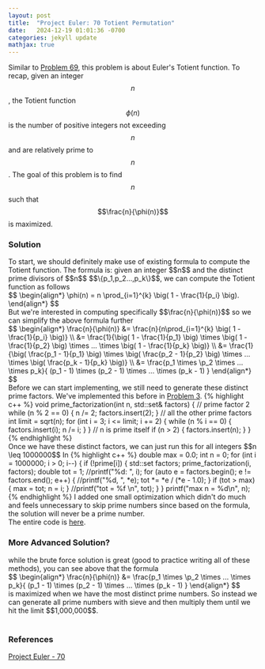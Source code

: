 ```yaml
---
layout: post
title:  "Project Euler: 70 Totient Permutation"
date:   2024-12-19 01:01:36 -0700
categories: jekyll update
mathjax: true
---
```

Similar to <a href="https://strncat.github.io/jekyll/update/2025/01/23/project-euler-69-totient-maximum.html">Problem 69</a>, this problem is about Euler's Totient function. To recap, given an integer $$n$$, the Totient function $$\phi(n)$$ is the number of positive integers not exceeding $$n$$ and are relatively prime to $$n$$. The goal of this problem is to find  $$n$$ such that $$\frac{n}{\phi(n)}$$ is maximized.
<!------------------------------------------------------------------------------------>
<h3>Solution</h3>
To start, we should definitely make use of existing formula to compute the Totient function. The formula is: given an integer $$n$$ and the distinct prime divisors of $$n$$ $$\{p_1,p_2...,p_k\}$$, we can compute the Totient function as follows
<div>
	$$
	\begin{align*}
	 \phi(n) = n \prod_{i=1}^{k} \big( 1 - \frac{1}{p_i} \big).
	\end{align*}
	$$
</div>
But we're interested in computing specifically $$\frac{n}{\phi(n)}$$ so we can simplify the above formula further
<div>
	$$
	\begin{align*}
	 \frac{n}{\phi(n)} &= \frac{n}{n\prod_{i=1}^{k} \big( 1 - \frac{1}{p_i} \big)} \\
	                   &= \frac{1}{\big( 1 - \frac{1}{p_1} \big) \times \big( 1 - \frac{1}{p_2} \big) \times ... \times \big( 1 - \frac{1}{p_k} \big)} \\
					   &= \frac{1}{\big( \frac{p_1 - 1}{p_1} \big) \times \big( \frac{p_2 - 1}{p_2} \big) \times ... \times \big( \frac{p_k - 1}{p_k} \big)}  \\
					   &= \frac{p_1 \times \p_2 \times ... \times p_k}{ (p_1 - 1) \times (p_2 - 1) \times ... \times (p_k - 1)  }
	\end{align*}
	$$
</div>
Before we can start implementing, we still need to generate these distinct prime factors. We've implemented this before in <a href="">Problem 3</a>. 
{% highlight c++ %}
void prime_factorization(int n, std::set<int>& factors) {
    // prime factor 2
    while (n % 2 == 0) {
        n /= 2;
        factors.insert(2);
    }
    // all the other prime factors
    int limit = sqrt(n);
    for (int i = 3; i <= limit; i += 2) {
        while (n % i == 0) {
            factors.insert(i);
            n /= i;
        }
    }
    // n is prime itself
    if (n > 2) {
        factors.insert(n);
    }
}
{% endhighlight %}
<br>
Once we have these distinct factors, we can just run this for all integers $$n \leq 1000000$$ In
{% highlight c++ %}
double max = 0.0;
int n = 0;
for (int i = 1000000; i > 0; i--) {
    if (!prime[i]) {
        std::set<int> factors;
        prime_factorization(i, factors);
        double tot = 1;
        //printf("%d: ", i);
        for (auto e = factors.begin(); e != factors.end(); e++) {
                //printf("%d, ", *e);
            tot *= *e / (*e - 1.0);
        }
        if (tot > max) {
            max = tot;
            n = i;
        }
        //printf("tot = %f \n", tot);
    }
}
printf("max n = %d\n", n);
{% endhighlight %}
I added one small optimization which didn't do much and feels unnecessary to skip prime numbers since based on the formula, the solution will never be a prime number.
<br>
The entire code is <a href="https://github.com/strncat/project-euler/blob/main/0069-totient-maximum">here</a>.
<br>
<!------------------------------------------------------------------------------------>
<h3>More Advanced Solution?</h3>
while the brute force solution is great (good to practice writing all of these methods), you can see above that the formula
<div>
	$$
	\begin{align*}
	 \frac{n}{\phi(n)} &= \frac{p_1 \times \p_2 \times ... \times p_k}{ (p_1 - 1) \times (p_2 - 1) \times ... \times (p_k - 1)  }
	\end{align*}
	$$
</div>
is maximized when we have the most distinct prime numbers. So instead we can generate all prime numbers with sieve and then multiply them until we hit the limit $$1,000,000$$.
<br>
<br>
<!------------------------------------------------------------------------------------>
<h3>References</h3>
<a href="https://projecteuler.net/problem=70">Project Euler - 70</a>
<br>

